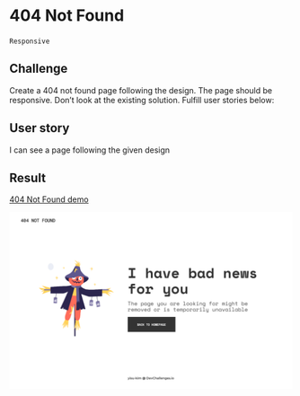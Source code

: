 # 404 Not Found

`Responsive`

## Challenge

Create a 404 not found page following the design. The page should be responsive. Don’t look at the existing solution. Fulfill user stories below:

## User story

I can see a page following the given design

## Result

[404 Not Found demo](https://404-not-found-plum.vercel.app/)

![404 Not Found thumbnail](./demo/demo%20thumbnail.png)
